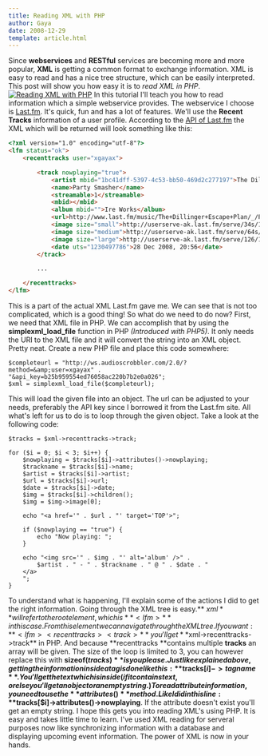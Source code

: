 ```yaml
---
title: Reading XML with PHP
author: Gaya
date: 2008-12-29
template: article.html
---
```

Since **webservices** and **RESTful** services are becoming more and more popular, **XML** is getting a common format to exchange information. XML is easy to read and has a nice tree structure, which can be easily interpreted. This post will show you how easy it is to *read XML in PHP*. [![Reading XML with PHP](/articles/xml.jpg "Reading XML with PHP")](/diy/reading-xml-with-php/)<span id="more-131"></span> In this tutorial I'll teach you how to read information which a simple webservice provides. The webservice I choose is [Last.fm](http://www.last.fm/api). It's quick, fun and has a lot of features. We'll use the **Recent Tracks** information of a user profile. According to the [API of Last.fm](http://www.last.fm/api/) the XML which will be returned will look something like this: 
```html
<?xml version="1.0" encoding="utf-8"?>
<lfm status="ok">
    <recenttracks user="xgayax">

        <track nowplaying="true">
            <artist mbid="1bc41dff-5397-4c53-bb50-469d2c277197">The Dillinger Escape Plan</artist>
            <name>Party Smasher</name>
            <streamable>1</streamable>
            <mbid></mbid>
            <album mbid="">Ire Works</album>
            <url>http://www.last.fm/music/The+Dillinger+Escape+Plan/_/Party+Smasher</url>
            <image size="small">http://userserve-ak.last.fm/serve/34s/19117171.jpg</image>
            <image size="medium">http://userserve-ak.last.fm/serve/64s/19117171.jpg</image>
            <image size="large">http://userserve-ak.last.fm/serve/126/19117171.jpg</image>
            <date uts="1230497786">28 Dec 2008, 20:56</date>
        </track>

        ...

    </recenttracks>
</lfm>
```
 This is a part of the actual XML Last.fm gave me. We can see that is not too complicated, which is a good thing! So what do we need to do now? First, we need that XML file in PHP. We can accomplish that by using the **simplexml_load_file** function in PHP *(Introduced with PHP5)*. It only needs the URI to the XML file and it will convert the string into an XML object. Pretty neat. Create a new PHP file and place this code somewhere: 
```clike
$completeurl = "http://ws.audioscrobbler.com/2.0/?method=&amp;user=xgayax" .
"&api_key=b25b959554ed76058ac220b7b2e0a026";
$xml = simplexml_load_file($completeurl);
```
 This will load the given file into an object. The url can be adjusted to your needs, preferably the API key since I borrowed it from the Last.fm site. All what's left for us to do is to loop through the given object. Take a look at the following code: 
```clike
$tracks = $xml->recenttracks->track;

for ($i = 0; $i < 3; $i++) {
    $nowplaying = $tracks[$i]->attributes()->nowplaying;
    $trackname = $tracks[$i]->name;
    $artist = $tracks[$i]->artist;
    $url = $tracks[$i]->url;
    $date = $tracks[$i]->date;
    $img = $tracks[$i]->children();
    $img = $img->image[0];

    echo "<a href='" . $url . "' target='TOP'>";

    if ($nowplaying == "true") {
        echo "Now playing: ";
    }

    echo "<img src='" . $img . "' alt='album' />" . 
        $artist . " - " . $trackname . " @ " . $date . "
    </a>
    ";
}
```
 To understand what is happening, I'll explain some of the actions I did to get the right information. Going through the XML tree is easy.** $xml** will refer to the root element, which is **<lfm>** in this case. From this element we can navigate through the XML tree. If you want: **<lfm><recenttracks><track>** you'll get **$xml->recenttracks->track** in PHP. And because **recenttracks **contains multiple **tracks** an array will be given. The size of the loop is limited to 3, you can however replace this with **sizeof($tracks)** is you please. Just like explained above, getting the information inside a tag is done like this: **$tracks[$i]->tagname**. You'll get the text which is inside (if it contains text, or else you'll get an object or an empty string.) To read attribute information, you need to use the **attributes()** method. Like I did in this line: **$tracks[$i]->attributes()->nowplaying**. If the attribute doesn't exist you'll get an empty string. I hope this gets you into reading XML's using PHP. It is easy and takes little time to learn. I've used XML reading for serveral purposes now like synchronizing information with a database and displaying upcoming event information. The power of XML is now in your hands.